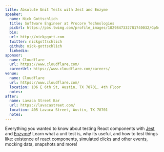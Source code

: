 ```yaml
---
title: Absolute Unit Tests with Jest and Enzyme
speaker:
  name: Nick Gottschlich
  title: Software Engineer at Procore Technologies
  picUrl: https://pbs.twimg.com/profile_images/1029847332781740032/Gp54dk3Z_400x400.jpg
  bio:
  url: http://nickpgott.com
  twitter: nickgottschlich
  github: nick-gottschlich
  linkedin:
sponsor:
  name: Cloudflare
  url: https://www.cloudflare.com/
  careerUrl: https://www.cloudflare.com/careers/
venue:
  name: Cloudflare
  url: https://www.cloudflare.com/
  location: 106 E 6th St, Austin, TX 78701, 4th Floor
  notes:
after:
  name: Lavaca Street Bar
  url: https://lavacastreet.com/
  location: 405 Lavaca Street, Austin, TX 78701
  notes:
---
```


Everything you wanted to know about testing React components with [Jest](https://jestjs.io/) and [Enzyme](https://enzymejs.github.io/enzyme/)! Learn what a unit test is, why its useful, and how to test things like: existence of react components, simulated clicks and other events, mocking data, snapshots and more!
